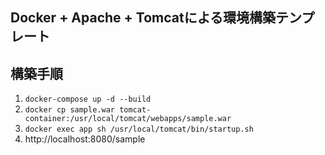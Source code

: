 ## Docker + Apache + Tomcatによる環境構築テンプレート

## 構築手順
1. `docker-compose up -d --build`
2. `docker cp sample.war tomcat-container:/usr/local/tomcat/webapps/sample.war`
3. `docker exec app sh /usr/local/tomcat/bin/startup.sh`
4. http://localhost:8080/sample
